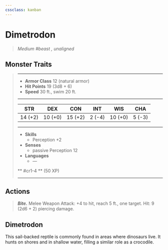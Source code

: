 ```yaml
---
cssclass: kanban
---
```


# Dimetrodon
>*Medium #beast , unaligned*
## Monster Traits
>___
>- **Armor Class** 12 (natural armor)
>- **Hit Points** 19 (3d8 + 6)
>- **Speed** 30 ft., swim 20 ft.
>___
>|STR|DEX|CON|INT|WIS|CHA|
>|:---:|:---:|:---:|:---:|:---:|:---:|
>|14 (+2)|10 (+0)|15 (+2)|2 (-4)|10 (+0)|5 (-3)|
>___
>- **Skills**
>	 - Perception +2
>- **Senses**
>	 - passive Perception 12
>- **Languages**
>	 - —
>
> ** #cr1-4 ** (50 XP)
>___
## Actions
>***Bite.*** Melee Weapon Attack: +4 to hit, reach 5 ft., one target. Hit: 9 (2d6 + 2) piercing damage.
## Dimetrodon
This sail-backed reptile is commonly found in areas where dinosaurs live. It hunts on shores and in shallow water, filling a similar role as a crocodile.
